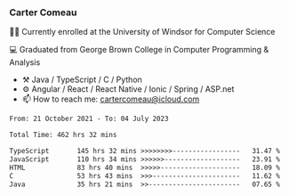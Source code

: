 ### Carter Comeau

🙋‍♂️ Currently enrolled at the University of Windsor for Computer Science

💻 Graduated from George Brown College in Computer Programming & Analysis

- ⚒️ Java / TypeScript / C / Python
- ⚙️ Angular / React / React Native / Ionic / Spring / ASP.net
- 📫 How to reach me: cartercomeau@icloud.com

<!--START_SECTION:waka-->

```txt
From: 21 October 2021 - To: 04 July 2023

Total Time: 462 hrs 32 mins

TypeScript       145 hrs 32 mins >>>>>>>>-----------------   31.47 %
JavaScript       110 hrs 34 mins >>>>>>-------------------   23.91 %
HTML             83 hrs 40 mins  >>>>>--------------------   18.09 %
C                53 hrs 43 mins  >>>----------------------   11.62 %
Java             35 hrs 21 mins  >>-----------------------   07.65 %
```

<!--END_SECTION:waka-->
